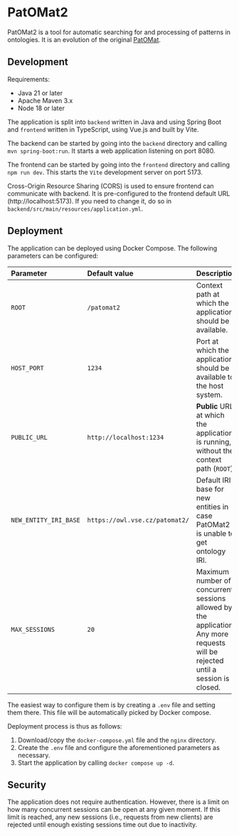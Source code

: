# PatOMat2

PatOMat2 is a tool for automatic searching for and processing of patterns in ontologies. It is an evolution of the
original [PatOMat](https://patomat.vse.cz/).

## Development

Requirements:

-   Java 21 or later
-   Apache Maven 3.x
-   Node 18 or later

The application is split into `backend` written in Java and using Spring Boot and `frontend` written in TypeScript,
using Vue.js and built by Vite.

The backend can be started by going into the `backend` directory and calling `mvn spring-boot:run`. It starts a web
application
listening on port 8080.

The frontend can be started by going into the `frontend` directory and calling `npm run dev`. This starts the `Vite`
development
server on port 5173.

Cross-Origin Resource Sharing (CORS) is used to ensure frontend can communicate with backend. It is pre-configured to
the
frontend default URL (http://localhost:5173). If you need to change it, do so
in `backend/src/main/resources/application.yml`.

## Deployment

The application can be deployed using Docker Compose. The following parameters can be configured:

| Parameter             | Default value                  | Description                                                                                                                     |
| :-------------------- | :----------------------------- | :------------------------------------------------------------------------------------------------------------------------------ |
| `ROOT`                | `/patomat2`                    | Context path at which the application should be available.                                                                      |
| `HOST_PORT`           | `1234`                         | Port at which the application should be available to the host system.                                                           |
| `PUBLIC_URL`          | `http://localhost:1234`        | **Public** URL at which the application is running, without the context path (`ROOT`).                                          |
| `NEW_ENTITY_IRI_BASE` | `https://owl.vse.cz/patomat2/` | Default IRI base for new entities in case PatOMat2 is unable to get ontology IRI.                                               |
| `MAX_SESSIONS`        | `20`                           | Maximum number of concurrent sessions allowed by the application. Any more requests will be rejected until a session is closed. |

The easiest way to configure them is by creating a `.env` file and setting them there. This file will be automatically
picked by Docker compose.

Deployment process is thus as follows:

1. Download/copy the `docker-compose.yml` file and the `nginx` directory.
2. Create the `.env` file and configure the aforementioned parameters as necessary.
3. Start the application by calling `docker compose up -d`.

## Security

The application does not require authentication. However, there is a limit on how many concurrent sessions can be open at
any given moment. If this limit is reached, any new sessions (i.e., requests from new clients) are rejected until enough
existing sessions time out due to inactivity.
